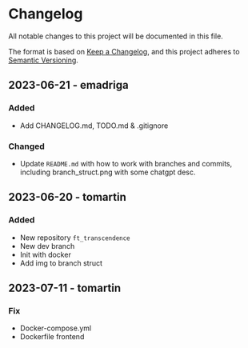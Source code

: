 # Changelog

All notable changes to this project will be documented in this file.

The format is based on [Keep a Changelog](https://keepachangelog.com/en/1.0.0/),
and this project adheres to [Semantic Versioning](https://semver.org/spec/v2.0.0.html).

## 2023-06-21 - emadriga
### Added
- Add CHANGELOG.md, TODO.md & .gitignore
### Changed
- Update `README.md` with how to work with branches and commits, including branch_struct.png with some chatgpt desc.

## 2023-06-20 - tomartin
### Added
- New repository `ft_transcendence`
- New dev branch
- Init with docker
- Add img to branch struct

## 2023-07-11 - tomartin
### Fix
- Docker-compose.yml
- Dockerfile frontend
